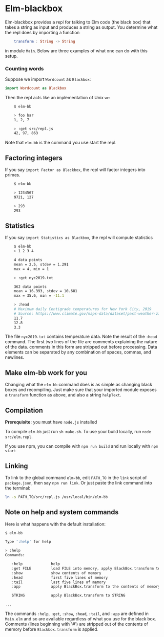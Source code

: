 # Elm-blackbox

Elm-blackbox provides a repl for talking to Elm code
(the black box) that takes a string as input and produces a string
as output. You determine what the repl does by importing
a function

```elm
    transform : String -> String
```

in module `Main`.   Below are three examples of what one can do
with this setup.

### Counting words

Suppose we import `Wordcount` as `Blackbox`:

```elm
import Wordcount as Blackbox
```

Then the repl acts like an implementation  of Unix `wc`:


```bash
    $ elm-bb

    > foo bar
    1, 2, 7

    > :get src/repl.js
    42, 97, 863
```

Note that `elm-bb` is the command you use start the repl.


## Factoring integers

If you say `import Factor as Blackbox`, the repl will factor integers into primes.

```bash
    $ elm-bb

    > 1234567
    9721, 127

    > 293
    293
```

## Statistics

If you say `import Statistics as Blackbox`, the repl will compute statistics

```bash
    $ elm-bb
    > 1 2 3 4

    4 data points
    mean = 2.5, stdev = 1.291
    max = 4, min = 1

    > :get nyc2019.txt

    362 data points
    mean = 16.393, stdev = 10.681
    max = 35.6, min = -11.1

    > :head
    # Maximum daily Centigrade temperatures for New York City, 2019
    # Source: https://www.climate.gov/maps-data/dataset/past-weather-zip-code-data-table
    11.7
    12.8
    3.3
```

The file `nyc2019.txt` contains temperature data. Note the
result of the `:head` command.  The first two lines of the
file are comments explaining the nature of the data. comments
in this form are stripped out before processing.  Data elements can be
separated by any combination of spaces, commas, and newlines.


## Make elm-bb work for you

Changing what the `elm-bb` command does is as
simple as changing black boxes and recompiling.
Just make sure that your imported module  exposes
a `transform` function as above, and also a string `helpText`.


## Compilation

**Prerequisite:** you must have `node.js` installed

To compile `elm-bb` just run `sh make.sh`.  To use your build locally,
run `node src/elm.repl`.

If you use npm, you can compile with `npm run build` and run locally with `npm start`


## Linking

To link to the global command  `elm-bb`, edit `PATH_TO` in the `link` script
of `package.json`, then say `npm run link`.  Or just paste the link command
into the terminal:

```bash
ln -s PATH_TO/src/repl.js /usr/local/bin/elm-bb
```

## Note on help and system commands

Here is what happens with the default installation:

```bash
$ elm-bb

Type ':help' for help

> :help
Commands:

   :help             help
   :get FILE         load FILE into memory, apply BlackBox.transform to it
   :show             show contents of memory
   :head             first five lines of memory
   :tail             last five lines of memory
   :app              apply BlackBox.transform to the contents of memory

   STRING            apply BlackBox.transform to STRING

...
```

The commands `:help`, `:get`, `:show`, `:head`, `:tail`, and `:app` are
defined in `Main.elm` and so are available regardless of what you use for the
black box.  Comments (lines beginning with '#') are stripped out of the
contents of memory before `Blackbox.transform` is applied.

